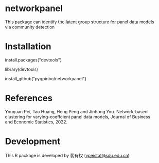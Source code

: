 # networkpanel
This package can identify the latent group structure for panel data models via community detection

# Installation

install.packages("devtools")

library(devtools)

install_github("pyqpinbo/networkpanel")


# References

Youquan Pei, Tao Huang, Heng Peng and Jinhong You. Network-based clustering for varying-coeffcient panel data models,
Journal of Business and Economic Statistics, 2022.

# Development

This R package is developed by 裴有权 (ypeistat@sdu.edu.cn)



